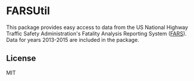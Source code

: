 # FARSUtil

This package provides easy access to data from the US National Highway 
    Traffic Safety Administration's Fatality Analysis Reporting System ([FARS](https://www.nhtsa.gov/research-data/fatality-analysis-reporting-system-fars)). Data for years 2013-2015 are included in the package.

## License
MIT
